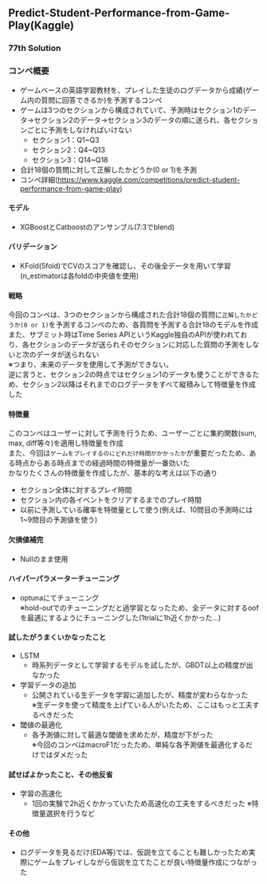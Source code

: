 ## Predict-Student-Performance-from-Game-Play(Kaggle)
### 77th Solution

### コンペ概要
 - ゲームベースの英語学習教材を、プレイした生徒のログデータから成績(ゲーム内の質問に回答できるか)を予測するコンペ
 - ゲームは3つのセクションから構成されていて、予測時はセクション1のデータ→セクション2のデータ→セクション3のデータの順に送られ、各セクションごとに予測をしなければいけない
   - セクション1：Q1~Q3
   - セクション2：Q4~Q13
   - セクション3：Q14~Q18
 - 合計18個の質問に対して正解したかどうか(0 or 1)を予測
 - コンペ詳細(https://www.kaggle.com/competitions/predict-student-performance-from-game-play)

#### モデル
 - XGBoostとCatboostのアンサンブル(7:3でblend)

#### バリデーション
 - KFold(5fold)でCVのスコアを確認し、その後全データを用いて学習(n_estimatorは各foldの中央値を使用)

#### 戦略
今回のコンペは、3つのセクションから構成された合計18個の質問に`正解したかどうか(0 or 1)`を予測するコンペのため、各質問を予測する合計18のモデルを作成<br>
また、サブミット時はTime Series APIというKaggle独自のAPIが使われており、各セクションのデータが送られそのセクションに対応した質問の予測をしないと次のデータが送られない<br>
※つまり、未来のデータを使用して予測ができない。<br>
逆に言うと、セクション2の時点ではセクション1のデータも使うことができるため、セクション2以降はそれまでのログデータをすべて縦積みして特徴量を作成した

#### 特徴量
このコンペはユーザーに対して予測を行うため、ユーザーごとに集約関数(sum, max, diff等々)を適用し特徴量を作成<br>
また、今回は`ゲームをプレイするのにどれだけ時間がかかったか`が重要だったため、ある時点からある時点までの経過時間の特徴量が一番効いた<br>
かなりたくさんの特徴量を作成したが、基本的な考えは以下の通り
 - セクション全体に対するプレイ時間
 - セクション内の各イベントをクリアするまでのプレイ時間
 - 以前に予測している確率を特徴量として使う(例えば、10問目の予測時には1~9問目の予測値を使う)
 
#### 欠損値補完
 - Nullのまま使用
   
#### ハイパーパラメーターチューニング
 - optunaにてチューニング<br>
 ※hold-outでのチューニングだと過学習となったため、全データに対するoofを最適にするようにチューニングした(1trialに1h近くかかった...)
 
#### 試したがうまくいかなったこと
 - LSTM
   - 時系列データとして学習するモデルを試したが、GBDT以上の精度が出なかった
 - 学習データの追加
   - 公開されている生データを学習に追加したが、精度が変わらなかった<br>
     ※生データを使って精度を上げている人がいたため、ここはもっと工夫するべきだった
 - 閾値の最適化
   - 各予測値に対して最適な閾値を求めたが、精度が下がった<br>
     ※今回のコンペはmacroF1だったため、単純な各予測値を最適化するだけではダメだった
 
#### 試せばよかったこと、その他反省
 - 学習の高速化
   - 1回の実験で2h近くかかっていたため高速化の工夫をするべきだった
     ※特徴量選択を行うなど
  
#### その他
 - ログデータを見るだけ(EDA等)では、仮説を立てることも難しかったため実際にゲームをプレイしながら仮説を立てたことが良い特徴量作成につながった<br>
